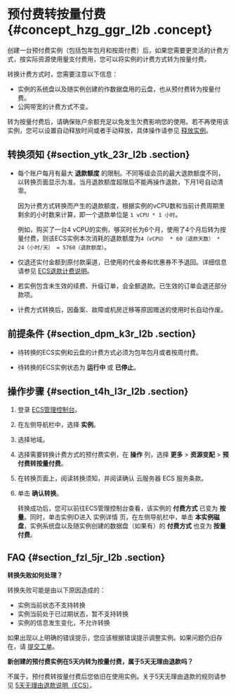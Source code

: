 # 预付费转按量付费 {#concept_hzg_ggr_l2b .concept}

创建一台预付费实例（包括包年包月和按周付费）后，如果您需要更灵活的计费方式，按实际资源使用量支付费用，您可以将实例的计费方式转为按量付费。

转换计费方式时，您需要注意以下信息：

-   实例的系统盘以及随实例创建的作数据盘用的云盘，也从预付费转为按量付费。
-   公网带宽的计费方式不变。

转为按量付费后，请确保账户余额充足以免发生欠费影响您的使用。若不再使用该实例，您可以设置自动释放时间或者手动释放，具体操作请参见 [释放实例](../../../../cn.zh-CN/用户指南/实例/释放实例.md#)。

## 转换须知 {#section_ytk_23r_l2b .section}

-   每个账户每月有最大 **退款额度** 的限制。不同等级会员的最大退款额度不同，以转换页面显示为准。当月退款额度超限后不能再操作退款，下月1号自动清零。

    因为计费方式转换而产生的退款额度，根据实例的vCPU数和当前计费周期里剩余的小时数来计算，即一个退款单位是 `1 vCPU * 1 小时`。

    例如，购买了一台4 vCPU的实例，够买时长为6个月，使用了4个月后转为按量付费，则该ECS实例本次消耗的退款额度为`4（vCPU） * 60（退款天数） * 24（小时/天） = 5760（退款额度）`。

-   仅退还实付金额到原付款渠道，已使用的代金券和优惠券不予退回。详细信息请参见 [ECS退款计费说明](https://help.aliyun.com/document_detail/72347.html?spm=a2c4g.11186623.2.5.8oI1Ug)。

-   若实例包含未生效的续费、升级订单，会全额退款。已生效的订单会退还部分款项。

-   计费方式转换后，因备案、故障或机房迁移等原因赠送的使用时长自动作废。


## 前提条件 {#section_dpm_k3r_l2b .section}

-   待转换的ECS实例和云盘的计费方式必须为包年包月或者按周付费。

-   待转换的ECS实例状态为 **运行中** 或 **已停止**。


## 操作步骤 {#section_t4h_l3r_l2b .section}

1.  登录 [ECS管理控制台](https://ecs.console.aliyun.com/)。
2.  在左侧导航栏中，选择 **实例**。
3.  选择地域。
4.  选择需要转换计费方式的预付费实例，在 **操作** 列，选择 **更多** \> **资源变配** \> **预付费转按量付费**。
5.  在转换页面上，阅读转换须知，并阅读确认 云服务器 ECS 服务条款。
6.  单击 **确认转换**。

    转换成功后，您可以前往ECS管理控制台查看，该实例的 **付费方式** 已变为 **按量**。同时，单击实例ID进入 实例详情 页，在左侧导航栏中，单击 **本实例磁盘**，实例系统盘以及随实例创建的数据盘（如果有）的 **付费方式** 也变为 **按量付费**。


## FAQ {#section_fzl_5jr_l2b .section}

**转换失败如何处理？**

转换失败可能是由以下原因造成的：

-   实例当前状态不支持转换
-   实例当前处于已过期状态，暂不支持转换
-   实例的信息发生变化，不允许转换

如果出现以上明确的错误提示，您应该根据错误提示调整实例。如果问题仍旧存在，请 [提交工单](https://selfservice.console.aliyun.com/ticket/createIndex?spm=a2c4g.11186623.2.7.8oI1Ug)。

**新创建的预付费实例在5天内转为按量付费，属于5天无理由退款吗？**

不属于。预付费转按量付费后您依旧在使用实例。关于5天无理由退款的规则请参见 [5天无理由退款说明（ECS）](https://expense.console.aliyun.com/?spm=a2c4g.11186623.2.8.8oI1Ug#/refund/product/ecs)。


